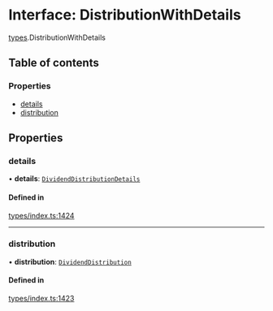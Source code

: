 # Interface: DistributionWithDetails

[types](../wiki/types).DistributionWithDetails

## Table of contents

### Properties

- [details](../wiki/types.DistributionWithDetails#details)
- [distribution](../wiki/types.DistributionWithDetails#distribution)

## Properties

### details

• **details**: [`DividendDistributionDetails`](../wiki/api.entities.DividendDistribution.types.DividendDistributionDetails)

#### Defined in

[types/index.ts:1424](https://github.com/PolymeshAssociation/polymesh-sdk/blob/3d14e829/src/types/index.ts#L1424)

___

### distribution

• **distribution**: [`DividendDistribution`](../wiki/api.entities.DividendDistribution.DividendDistribution)

#### Defined in

[types/index.ts:1423](https://github.com/PolymeshAssociation/polymesh-sdk/blob/3d14e829/src/types/index.ts#L1423)
